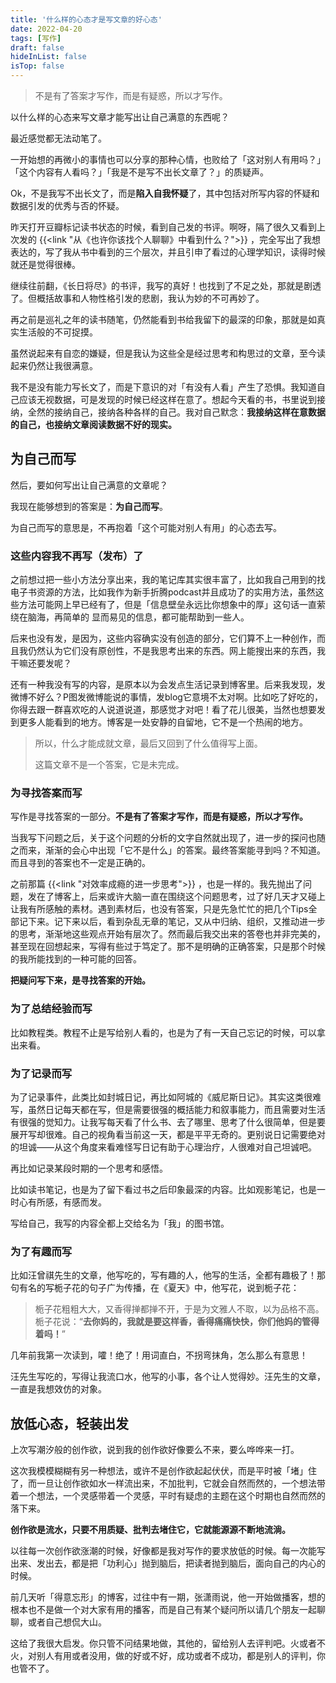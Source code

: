 ```yaml
---
title: '什么样的心态才是写文章的好心态'
date: 2022-04-20
tags: [写作]
draft: false
hideInList: false
isTop: false
---
```

> 不是有了答案才写作，而是有疑惑，所以才写作。

<!--more-->

以什么样的心态来写文章才能写出让自己满意的东西呢？

最近感觉都无法动笔了。

一开始想的再微小的事情也可以分享的那种心情，也败给了「这对别人有用吗？」「这个内容有人看吗？」「我是不是写不出长文章了？」的质疑声。

Ok，不是我写不出长文了，而是**陷入自我怀疑**了，其中包括对所写内容的怀疑和数据引发的优秀与否的怀疑。

昨天打开豆瓣标记读书状态的时候，看到自己发的书评。啊呀，隔了很久又看到上次发的 {{<link "从《也许你该找个人聊聊》中看到什么？">}} ，完全写出了我想表达的，写了我从书中看到的三个层次，并且引申了看过的心理学知识，读得时候就还是觉得很棒。

继续往前翻，《长日将尽》的书评，我写的真好！也找到了不足之处，那就是剧透了。但概括故事和人物性格引发的悲剧，我认为妙的不可再妙了。

再之前是巡礼之年的读书随笔，仍然能看到书给我留下的最深的印象，那就是如真实生活般的不可捉摸。

虽然说起来有自恋的嫌疑，但是我认为这些全是经过思考和构思过的文章，至今读起来仍然让我很满意。

我不是没有能力写长文了，而是下意识的对「有没有人看」产生了恐惧。我知道自己应该无视数据，可是发现的时候已经这样在意了。想起今天看的书，书里说到接纳，全然的接纳自己，接纳各种各样的自己。我对自己默念：**我接纳这样在意数据的自己，也接纳文章阅读数据不好的现实。**

## 为自己而写

然后，要如何写出让自己满意的文章呢？

我现在能够想到的答案是：**为自己而写**。

为自己而写的意思是，不再抱着「这个可能对别人有用」的心态去写。

### 这些内容我不再写（发布）了

之前想过把一些小方法分享出来，我的笔记库其实很丰富了，比如我自己用到的找电子书资源的方法，比如我作为新手折腾podcast并且成功了的实用方法，虽然这些方法可能网上早已经有了，但是「信息壁垒永远比你想象中的厚」这句话一直萦绕在脑海，再简单的 显而易见的信息，都可能帮助到一些人。

后来也没有发，是因为，这些内容确实没有创造的部分，它们算不上一种创作，而且我仍然认为它们没有原创性，不是我思考出来的东西。网上能搜出来的东西，我干嘛还要发呢？


还有一种我没有写的内容，是原本以为会发点生活记录到博客里。后来我发现，发微博不好么？P图发微博能说的事情，发blog它意境不太对啊。比如吃了好吃的，你得去跟一群喜欢吃的人说道说道，那感觉才对吧！看了花儿很美，当然也想要发到更多人能看到的地方。博客是一处安静的自留地，它不是一个热闹的地方。


> 所以，什么才能成就文章，最后又回到了什么值得写上面。
> 
> 这篇文章不是一个答案，它是未完成。


### 为寻找答案而写

写作是寻找答案的一部分。**不是有了答案才写作，而是有疑惑，所以才写作。**

当我写下问题之后，关于这个问题的分析的文字自然就出现了，进一步的探问也随之而来，渐渐的会心中出现「它不是什么」的答案。最终答案能寻到吗？不知道。而且寻到的答案也不一定是正确的。

之前那篇 {{<link "对效率成瘾的进一步思考">}} ，也是一样的。我先抛出了问题，发在了博客上，后来或许大脑一直在围绕这个问题思考，过了好几天才又碰上让我有所感触的素材。遇到素材后，也没有答案，只是先急忙忙的把几个Tips全部记下来。记下来以后，看到杂乱无章的笔记，又从中归纳、组织，又推动进一步的思考，渐渐地这些观点开始有层次了。然而最后我交出来的答卷也并非完美的，甚至现在回想起来，写得有些过于笃定了。那不是明确的正确答案，只是那个时候的我所能找到的一种可能的回答。

**把疑问写下来，是寻找答案的开始。**

### 为了总结经验而写

比如教程类。教程不止是写给别人看的，也是为了有一天自己忘记的时候，可以拿出来看。

### 为了记录而写

为了记录事件，此类比如封城日记，再比如阿城的《威尼斯日记》。其实这类很难写，虽然日记每天都在写，但是需要很强的概括能力和叙事能力，而且需要对生活有很强的觉知力。让我写每天看了什么书、去了哪里、思考了什么很简单，但是要展开写却很难。自己的视角看当前这一天，都是平平无奇的。更别说日记需要绝对的坦诚——从这个角度来看难怪写日记有助于心理治疗，人很难对自己坦诚吧。

再比如记录某段时期的一个思考和感悟。

比如读书笔记，也是为了留下看过书之后印象最深的内容。比如观影笔记，也是一时心有所感，有感而发。

写给自己，我写的内容全都上交给名为「我」的图书馆。

### 为了有趣而写

比如汪曾祺先生的文章，他写吃的，写有趣的人，他写的生活，全都有趣极了！那句有名的写栀子花的句子广为传播，在《夏天》中，他写花，说到栀子花：


> 栀子花粗粗大大，又香得掸都掸不开，于是为文雅人不取，以为品格不高。栀子花说：“**去你妈的，我就是要这样香，香得痛痛快快，你们他妈的管得着吗！**”

几年前我第一次读到，嚯！绝了！用词直白，不拐弯抹角，怎么那么有意思！

汪先生写吃的，写得让我流口水，他写的小事，各个让人觉得妙。汪先生的文章，一直是我想效仿的对象。


## 放低心态，轻装出发

上次写潮汐般的创作欲，说到我的创作欲好像要么不来，要么哗哗来一打。

这次我模模糊糊有另一种想法，或许不是创作欲起起伏伏，而是平时被「堵」住了，而一旦让创作欲如水一样流出来，不加批判，它就会自然而然的，一个想法带着一个想法，一个灵感带着一个灵感，平时有疑虑的主题在这个时期也自然而然的落下来。

**创作欲是流水，只要不用质疑、批判去堵住它，它就能源源不断地流淌。**

以往每一次创作欲涨潮的时候，好像都是我对写作的要求放低的时候。每一次能写出来、发出去，都是把「功利心」抛到脑后，把读者抛到脑后，面向自己的内心的时候。

前几天听「得意忘形」的博客，过往中有一期，张潇雨说，他一开始做播客，想的根本也不是做一个对大家有用的播客，而是自己有某个疑问所以请几个朋友一起聊聊，或者自己想侃大山。

这给了我很大启发。你只管不问结果地做，其他的，留给别人去评判吧。火或者不火，对别人有用或者没用，做的好或不好，成功或者不成功，都是别人的评判，你也管不了。